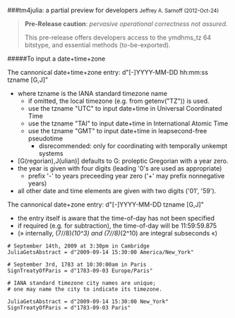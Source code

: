###tm4julia: a partial preview for developers
<small>Jeffrey A. Sarnoff (2012-Oct-24)</small>

> **Pre-Release caution**: *pervasive operational correctness not assured.*
>
> This pre-release offers developers access to the ymdhms_tz 64 bitstype, and essential methods (to-be-exported).




#####To input a date+time+zone

The cannonical date+time+zone entry: d"[-]YYYY-MM-DD hh:mm:ss tzname [G,J]"

* where tzname is the IANA standard timezone name
  * if omitted, the local timezone (e.g. from getenv("TZ")) is used.
  * use the tzname "UTC" to input date+time in Universal Coordinated Time
  * use the tzname "TAI" to input date+time in International Atomic Time
  * use the tzname "GMT" to input date+time in leapsecond-free pseudotime
      * disrecommended: only for coordinating with temporally unkempt systems
* [G(regorian),J(ulian)] defaults to G: proleptic Gregorian with a year zero.
* the year is given with four digits (leading '0's are used as appropriate)
  * prefix '-' to years preceeding year zero ('+' may prefix nonnegative years)
* all other date and time elements are given with two digits ('01', '59').

The cannonical date+zone entry: d"[-]YYYY-MM-DD tzname [G,J]"

* the entry itself is aware that the time-of-day has not been specified
* if required (e.g. for subtraction), the time-of-day will be 11:59:59.875
* (» internally, (7//8)*(10^3) and (7//8)*(2^10) are integral subseconds «)




```
# September 14th, 2009 at 3:30pm in Cambridge
JuliaGetsAbstract = d"2009-09-14 15:30:00 America/New_York"

# September 3rd, 1783 at 10:30:00am in Paris
SignTreatyOfParis = d"1783-09-03 Europe/Paris"

# IANA standard timezone city names are unique;
# one may name the city to indicate its timezone.

JuliaGetsAbstract = d"2009-09-14 15:30:00 New_York"
SignTreatyOfParis = d"1783-09-03 Paris"

```

